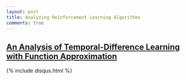```yaml
---
layout: post
title: Analyzing Reinforcement Learning Algorithms
comments: true
---
```


## [An Analysis of Temporal-Difference Learning with Function Approximation](http://web.mit.edu/jnt/www/Papers/J063-97-bvr-td.pdf)

{% include disqus.html %}
